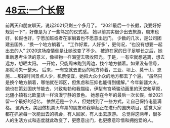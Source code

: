 # [48云:一个长假](https://github.com/platojobs/SFLOG/issues/51)

前两天和朋友聊天，说起2021只剩三个多月了。
“2021最后一个长假，我要好好规划一下”，好像是为了一些笃定的仪式感。
她以前其实很少出去旅游，周末也好，长假也好，宁愿加班或者在家躺着也不愿意出远门。
少数的几次，是公司团建去国外，“换一个地方躺着”。
“工作好累，人好多”，更何况，“也没有想要一起出去的人”
2020这场疫情倒是让她改变了不少。
被迫在家的日子足够长之后，她重新思考生活的意义，像植物一样渴望去吸收阳光。于是，一有空就想逃离，想去远方，想晒太阳。
一开始，只能周末跑到周边，找个地方躺着。如果没有信号，那就消失一整天。
后来，一有空就去更远的地方待着，三亚、坝上、莫干山、恩施……那段时间景点人少，机票便宜，她把大众小众的地方都去了个遍。
“虽然只是换个地方躺着，哪怕就在郊区，但焦虑和压抑也能得到缓解。”
今年新疆大火，她也在策划国庆节能去，兴致勃勃和我描绘，伊犁有宫崎骏动画里的天空和草原，北疆小镇有北欧童话一样浪漫宁静的景色。
她想在今年的最后一次长假，给2021留一个最好的记忆。
依然还是一个人，但她找到了一些方式，让自己保持电量满格。
这两天，美团做机票火车票的朋友和我聊起正在进行的国庆项目，感觉大家都在抓紧每一次能出去的机会，有人回家，有人出去旅游。
总觉得这两年，很多人的生活方式和态度就此改变了，更愿意出门，也更愿意珍惜和拥抱爱的人。
